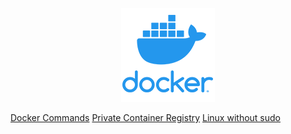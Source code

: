 <p align="center">
  <img src="../images/docker-logo-150x150.png" />
</p>

[Docker Commands](./docker_commands.md)
[Private Container Registry](./private_container_registry.md)
[Linux without sudo](./docker_linux_got_permission_denied_error.md)